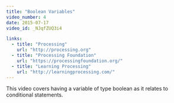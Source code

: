 ```yaml
---
title: "Boolean Variables"
video_number: 4
date: 2015-07-17
video_id: _NJqfZUQ3i4

links:
  - title: "Processing"
    url: "http://processing.org"
  - title: "Processing Foundation"
    url: "https://processingfoundation.org/"
  - title: "Learning Processing"
    url: "http://learningprocessing.com/"
---
```


This video covers having a variable of type boolean as it relates to conditional statements.

